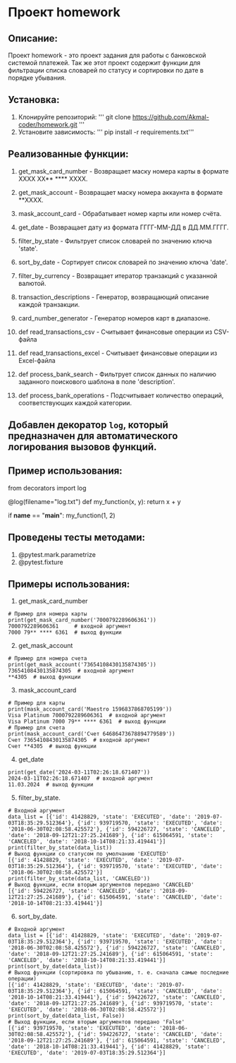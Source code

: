 # Проект homework
## Описание:
Проект homework - это проект задания для работы с банковской системой платежей.
Так же этот проект содержит функции для фильтрации списка словарей по статусу и сортировки по дате в порядке убывания.

## Установка:
1. Клонируйте репозиторий:
'''
git clone https://github.com/Akmal-coder/homework.git
'''
2. Установите зависимость:
'''
pip install -r requirements.txt'''
 
## Реализованные функции:

1. get_mask_card_number - Возвращает маску номера карты в формате XXXX XX** **** XXXX.

2. get_mask_account - Возвращает маску номера аккаунта в формате **XXXX.

3. mask_account_card - Обрабатывает номер карты или номер счёта.

4. get_date - Возвращает дату из формата ГГГГ-ММ-ДД в ДД.ММ.ГГГГ.

5. filter_by_state - Фильтрует список словарей по значению ключа 'state'.

6. sort_by_date - Сортирует список словарей по значению ключа 'date'.

7. filter_by_currency - Возвращает итератор транзакций с указанной валютой.

8. transaction_descriptions - Генератор, возвращающий описание каждой транзакции.

9. card_number_generator - Генератор номеров карт в диапазоне.

10. def read_transactions_csv - Считывает финансовые операции из CSV-файла

11. def read_transactions_excel - Считывает финансовые операции из Excel-файла

12. def process_bank_search - Фильтрует список данных по наличию заданного поискового шаблона в поле 'description'.

13. def process_bank_operations - Подсчитывает количество операций, соответствующих каждой категории.


## Добавлен декоратор `log`, который предназначен для автоматического логирования вызовов функций.
## Пример использования:
from decorators import log

@log(filename="log.txt")
def my_function(x, y):
    return x + y

if __name__ == "__main__":
    my_function(1, 2)



## Проведены тесты методами:
1. @pytest.mark.parametrize
2. @pytest.fixture

## Примеры использования:

1. get_mask_card_number
```
# Пример для номера карты
print(get_mask_card_number('7000792289606361'))
7000792289606361     # входной аргумент
7000 79** **** 6361  # выход функции
```

2. get_mask_account

```
# Пример для номера счета
print(get_mask_account('73654108430135874305'))
73654108430135874305  # входной аргумент
**4305  # выход функции
```

3. mask_account_card
```
# Пример для карты
print(mask_account_card('Maestro 1596837868705199'))
Visa Platinum 7000792289606361  # входной аргумент
Visa Platinum 7000 79** **** 6361  # выход функции
# Пример для счета
print(mask_account_card('Счет 64686473678894779589'))
Счет 73654108430135874305  # входной аргумент
Счет **4305  # выход функции
```

4. get_date
```
print(get_date('2024-03-11T02:26:18.671407'))
2024-03-11T02:26:18.671407  # входной аргумент
11.03.2024  # выход функции
```

5. filter_by_state.
```
# Входной аргумент
data_list = [{'id': 41428829, 'state': 'EXECUTED', 'date': '2019-07-03T18:35:29.512364'}, {'id': 939719570, 'state': 'EXECUTED', 'date': '2018-06-30T02:08:58.425572'}, {'id': 594226727, 'state': 'CANCELED', 'date': '2018-09-12T21:27:25.241689'}, {'id': 615064591, 'state': 'CANCELED', 'date': '2018-10-14T08:21:33.419441'}]
print(filter_by_state(data_list))
# Выход функции со статусом по умолчанию 'EXECUTED'
[{'id': 41428829, 'state': 'EXECUTED', 'date': '2019-07-03T18:35:29.512364'}, {'id': 939719570, 'state': 'EXECUTED', 'date': '2018-06-30T02:08:58.425572'}]
print(filter_by_state(data_list, 'CANCELED'))
# Выход функции, если вторым аргументов передано 'CANCELED'
[{'id': 594226727, 'state': 'CANCELED', 'date': '2018-09-12T21:27:25.241689'}, {'id': 615064591, 'state': 'CANCELED', 'date': '2018-10-14T08:21:33.419441'}]
```

6. sort_by_date.
```
# Входной аргумент
data_list = [{'id': 41428829, 'state': 'EXECUTED', 'date': '2019-07-03T18:35:29.512364'}, {'id': 939719570, 'state': 'EXECUTED', 'date': '2018-06-30T02:08:58.425572'}, {'id': 594226727, 'state': 'CANCELED', 'date': '2018-09-12T21:27:25.241689'}, {'id': 615064591, 'state': 'CANCELED', 'date': '2018-10-14T08:21:33.419441'}]
print(sort_by_date(data_list))
# Выход функции (сортировка по убыванию, т. е. сначала самые последние операции)
[{'id': 41428829, 'state': 'EXECUTED', 'date': '2019-07-03T18:35:29.512364'}, {'id': 615064591, 'state': 'CANCELED', 'date': '2018-10-14T08:21:33.419441'}, {'id': 594226727, 'state': 'CANCELED', 'date': '2018-09-12T21:27:25.241689'}, {'id': 939719570, 'state': 'EXECUTED', 'date': '2018-06-30T02:08:58.425572'}]
print(sort_by_date(data_list, False))
# Выход функции, если вторым аргументов передано 'False'
[{'id': 939719570, 'state': 'EXECUTED', 'date': '2018-06-30T02:08:58.425572'}, {'id': 594226727, 'state': 'CANCELED', 'date': '2018-09-12T21:27:25.241689'}, {'id': 615064591, 'state': 'CANCELED', 'date': '2018-10-14T08:21:33.419441'}, {'id': 41428829, 'state': 'EXECUTED', 'date': '2019-07-03T18:35:29.512364'}]
```